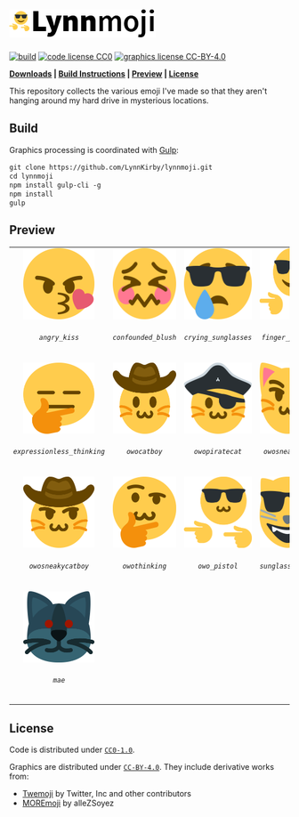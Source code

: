 # ![Lynnmoji](banner.png)

[![build](https://img.shields.io/travis/com/LynnKirby/lynnmoji.svg?style=flat-square)](https://travis-ci.com)
[![code license CC0](https://img.shields.io/badge/code-CC0--1.0-green.svg?style=flat-square)](LICENSES/CC0-1.0)
[![graphics license CC-BY-4.0](https://img.shields.io/badge/graphics-CC--BY--4.0-green.svg?style=flat-square)](LICENSES/CC-BY-4.0)

**[Downloads](https://github.com/LynnKirby/lynnmoji/releases) | [Build Instructions](#build) | [Preview](#preview) | [License](#license)**

This repository collects the various emoji I've made so that they aren't hanging
around my hard drive in mysterious locations.

## Build

Graphics processing is coordinated with [Gulp](https://gulpjs.com/):

```
git clone https://github.com/LynnKirby/lynnmoji.git
cd lynnmoji
npm install gulp-cli -g
npm install
gulp
```

## Preview

<!-- PREVIEW SECTION START -->
<table>
  <tr>
    <td><center><img src="graphics/angry_kiss.svg" width="128" height="128"><h6><code>angry_kiss</code></h6></center></td>    <td><center><img src="graphics/confounded_blush.svg" width="128" height="128"><h6><code>confounded_blush</code></h6></center></td>    <td><center><img src="graphics/crying_sunglasses.svg" width="128" height="128"><h6><code>crying_sunglasses</code></h6></center></td>    <td><center><img src="graphics/finger_pistol.svg" width="128" height="128"><h6><code>finger_pistol</code></h6></center></td>  </tr>
  <tr>
    <td><center><img src="graphics/expressionless_thinking.svg" width="128" height="128"><h6><code>expressionless_thinking</code></h6></center></td>    <td><center><img src="graphics/owocatboy.svg" width="128" height="128"><h6><code>owocatboy</code></h6></center></td>    <td><center><img src="graphics/owopiratecat.svg" width="128" height="128"><h6><code>owopiratecat</code></h6></center></td>    <td><center><img src="graphics/owosneakycat.svg" width="128" height="128"><h6><code>owosneakycat</code></h6></center></td>  </tr>
  <tr>
    <td><center><img src="graphics/owosneakycatboy.svg" width="128" height="128"><h6><code>owosneakycatboy</code></h6></center></td>    <td><center><img src="graphics/owothinking.svg" width="128" height="128"><h6><code>owothinking</code></h6></center></td>    <td><center><img src="graphics/owo_pistol.svg" width="128" height="128"><h6><code>owo_pistol</code></h6></center></td>    <td><center><img src="graphics/sunglasses_cat.svg" width="128" height="128"><h6><code>sunglasses_cat</code></h6></center></td>  </tr>
  <tr>
    <td><center><img src="graphics/mae.svg" width="128" height="128"><h6><code>mae</code></h6></center></td>  </tr>

</table>
<!-- PREVIEW SECTION END -->

## License

Code is distributed under [`CC0-1.0`](LICENSES/CC0-1.0).

Graphics are distributed under [`CC-BY-4.0`](LICENSES/CC-BY-4.0). They include
derivative works from:

* [Twemoji](https://github.com/twitter/twemoji) by Twitter, Inc and other
  contributors
* [MOREmoji](https://moremoji.allezsoyez.com/) by alleZSoyez
